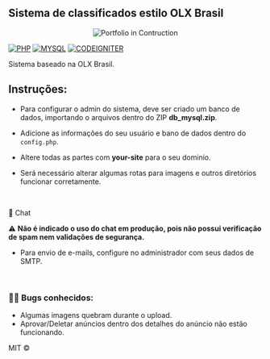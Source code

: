 <p style="text-align: center;">

## Sistema de classificados estilo OLX Brasil

</p>

<p align="center">
  <img src="https://github.com/wiliamvj/Sistema-Classificados/blob/master/screen.png" alt="Portfolio in Contruction" />
</p>

[![PHP](https://img.shields.io/badge/php-5.2-blue)](https://www.php.net/releases/5_2_0.php) [![MYSQL](https://img.shields.io/badge/mysql-5.6.41-orange)](https://dev.mysql.com/doc/relnotes/mysql/5.6/en/news-5-6-41.html) [![CODEIGNITER](https://img.shields.io/badge/codeigniter-3.0.6-red)](https://codeigniter.com/userguide3/installation/upgrade_310.html)

Sistema baseado na OLX Brasil.

## Instruções:

* Para configurar o admin do sistema, deve ser criado um banco de dados, importando o arquivos dentro do ZIP **db_mysql.zip**.

* Adicione as informações do seu usuário e bano de dados dentro do `config.php`.

* Altere todas as partes com **your-site** para o seu dominio.

* Será necessário alterar algumas rotas para imagens e outros diretórios funcionar corretamente.

<br>

💬 Chat

⚠️ **Não é indicado o uso do chat em produção, pois não possui verificação de spam nem validações de segurança.**

* Para envio de e-mails, configure no administrador com seus dados de SMTP.

<br>

###  🐛🐞 Bugs conhecidos:

* Algumas imagens quebram durante o upload.
* Aprovar/Deletar anúncios dentro dos detalhes do anúncio não estão funcionando.



MIT ©

